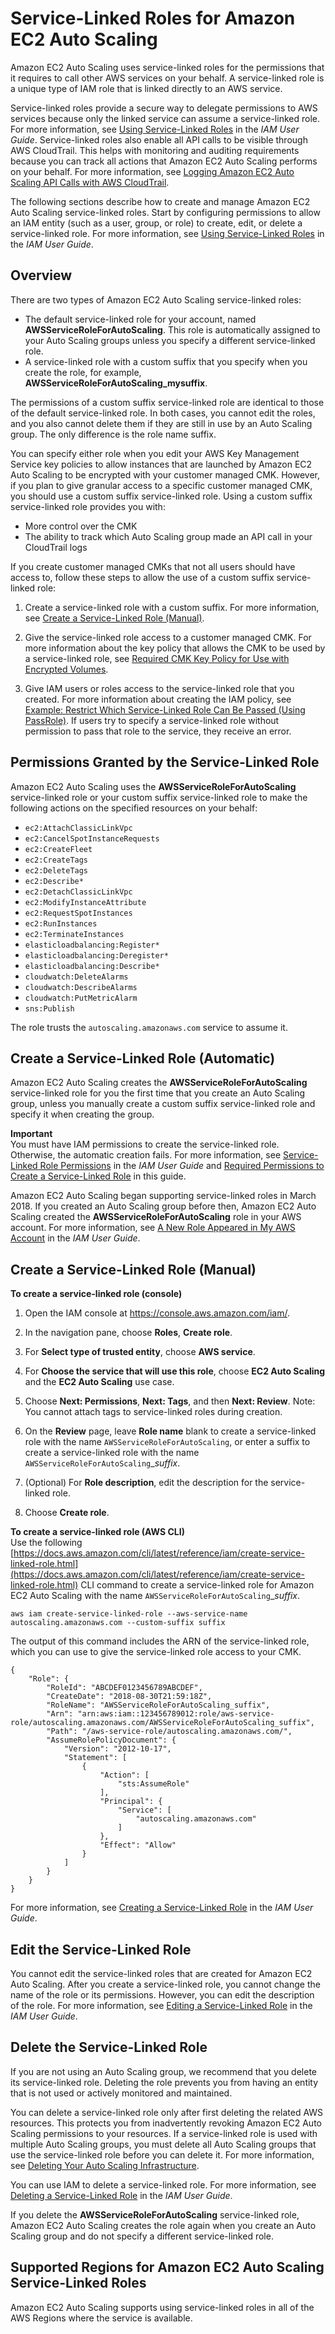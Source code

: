# Service\-Linked Roles for Amazon EC2 Auto Scaling<a name="autoscaling-service-linked-role"></a>

Amazon EC2 Auto Scaling uses service\-linked roles for the permissions that it requires to call other AWS services on your behalf\. A service\-linked role is a unique type of IAM role that is linked directly to an AWS service\. 

Service\-linked roles provide a secure way to delegate permissions to AWS services because only the linked service can assume a service\-linked role\. For more information, see [Using Service\-Linked Roles](https://docs.aws.amazon.com/IAM/latest/UserGuide/using-service-linked-roles.html) in the *IAM User Guide*\. Service\-linked roles also enable all API calls to be visible through AWS CloudTrail\. This helps with monitoring and auditing requirements because you can track all actions that Amazon EC2 Auto Scaling performs on your behalf\. For more information, see [Logging Amazon EC2 Auto Scaling API Calls with AWS CloudTrail](logging-using-cloudtrail.md)\.

The following sections describe how to create and manage Amazon EC2 Auto Scaling service\-linked roles\. Start by configuring permissions to allow an IAM entity \(such as a user, group, or role\) to create, edit, or delete a service\-linked role\. For more information, see [Using Service\-Linked Roles](https://docs.aws.amazon.com/IAM/latest/UserGuide/using-service-linked-roles.html) in the *IAM User Guide*\.

## Overview<a name="autoscaling-service-linked-role-overview"></a>

There are two types of Amazon EC2 Auto Scaling service\-linked roles:
+ The default service\-linked role for your account, named **AWSServiceRoleForAutoScaling**\. This role is automatically assigned to your Auto Scaling groups unless you specify a different service\-linked role\. 
+ A service\-linked role with a custom suffix that you specify when you create the role, for example, **AWSServiceRoleForAutoScaling\_mysuffix**\.

The permissions of a custom suffix service\-linked role are identical to those of the default service\-linked role\. In both cases, you cannot edit the roles, and you also cannot delete them if they are still in use by an Auto Scaling group\. The only difference is the role name suffix\. 

You can specify either role when you edit your AWS Key Management Service key policies to allow instances that are launched by Amazon EC2 Auto Scaling to be encrypted with your customer managed CMK\. However, if you plan to give granular access to a specific customer managed CMK, you should use a custom suffix service\-linked role\. Using a custom suffix service\-linked role provides you with:
+ More control over the CMK
+ The ability to track which Auto Scaling group made an API call in your CloudTrail logs

If you create customer managed CMKs that not all users should have access to, follow these steps to allow the use of a custom suffix service\-linked role: 

1. Create a service\-linked role with a custom suffix\. For more information, see [Create a Service\-Linked Role \(Manual\)](#create-service-linked-role-manual)\.

1. Give the service\-linked role access to a customer managed CMK\. For more information about the key policy that allows the CMK to be used by a service\-linked role, see [Required CMK Key Policy for Use with Encrypted Volumes](key-policy-requirements-EBS-encryption.md)\. 

1. Give IAM users or roles access to the service\-linked role that you created\. For more information about creating the IAM policy, see [Example: Restrict Which Service\-Linked Role Can Be Passed \(Using PassRole\)](security_iam_id-based-policy-examples.md#policy-example-pass-role)\. If users try to specify a service\-linked role without permission to pass that role to the service, they receive an error\.

## Permissions Granted by the Service\-Linked Role<a name="service-linked-role-permissions"></a>

Amazon EC2 Auto Scaling uses the **AWSServiceRoleForAutoScaling** service\-linked role or your custom suffix service\-linked role to make the following actions on the specified resources on your behalf: 
+ `ec2:AttachClassicLinkVpc`
+ `ec2:CancelSpotInstanceRequests`
+ `ec2:CreateFleet`
+ `ec2:CreateTags`
+ `ec2:DeleteTags`
+ `ec2:Describe*`
+ `ec2:DetachClassicLinkVpc`
+ `ec2:ModifyInstanceAttribute`
+ `ec2:RequestSpotInstances`
+ `ec2:RunInstances`
+ `ec2:TerminateInstances`
+ `elasticloadbalancing:Register*`
+ `elasticloadbalancing:Deregister*`
+ `elasticloadbalancing:Describe*`
+ `cloudwatch:DeleteAlarms`
+ `cloudwatch:DescribeAlarms`
+ `cloudwatch:PutMetricAlarm`
+ `sns:Publish`

The role trusts the `autoscaling.amazonaws.com` service to assume it\. 

## Create a Service\-Linked Role \(Automatic\)<a name="create-service-linked-role"></a>

Amazon EC2 Auto Scaling creates the **AWSServiceRoleForAutoScaling** service\-linked role for you the first time that you create an Auto Scaling group, unless you manually create a custom suffix service\-linked role and specify it when creating the group\.

**Important**  
You must have IAM permissions to create the service\-linked role\. Otherwise, the automatic creation fails\. For more information, see [Service\-Linked Role Permissions](https://docs.aws.amazon.com/IAM/latest/UserGuide/using-service-linked-roles.html#service-linked-role-permissions) in the *IAM User Guide* and [Required Permissions to Create a Service\-Linked Role](security_iam_id-based-policy-examples.md#ec2-auto-scaling-slr-permissions) in this guide\.

Amazon EC2 Auto Scaling began supporting service\-linked roles in March 2018\. If you created an Auto Scaling group before then, Amazon EC2 Auto Scaling created the **AWSServiceRoleForAutoScaling** role in your AWS account\. For more information, see [A New Role Appeared in My AWS Account](https://docs.aws.amazon.com/IAM/latest/UserGuide/troubleshoot_roles.html#troubleshoot_roles_new-role-appeared) in the *IAM User Guide*\.

## Create a Service\-Linked Role \(Manual\)<a name="create-service-linked-role-manual"></a>

**To create a service\-linked role \(console\)**

1. Open the IAM console at [https://console\.aws\.amazon\.com/iam/](https://console.aws.amazon.com/iam/)\.

1. In the navigation pane, choose **Roles**, **Create role**\.

1. For **Select type of trusted entity**, choose **AWS service**\. 

1. For **Choose the service that will use this role**, choose **EC2 Auto Scaling** and the **EC2 Auto Scaling** use case\. 

1. Choose **Next: Permissions**, **Next: Tags**, and then **Next: Review**\. Note: You cannot attach tags to service\-linked roles during creation\. 

1. On the **Review** page, leave **Role name** blank to create a service\-linked role with the name `AWSServiceRoleForAutoScaling`, or enter a suffix to create a service\-linked role with the name `AWSServiceRoleForAutoScaling`\_*suffix*\.

1. \(Optional\) For **Role description**, edit the description for the service\-linked role\. 

1. Choose **Create role**\. 

**To create a service\-linked role \(AWS CLI\)**  
Use the following [https://docs.aws.amazon.com/cli/latest/reference/iam/create-service-linked-role.html](https://docs.aws.amazon.com/cli/latest/reference/iam/create-service-linked-role.html) CLI command to create a service\-linked role for Amazon EC2 Auto Scaling with the name `AWSServiceRoleForAutoScaling`\_*suffix*\. 

```
aws iam create-service-linked-role --aws-service-name autoscaling.amazonaws.com --custom-suffix suffix
```

The output of this command includes the ARN of the service\-linked role, which you can use to give the service\-linked role access to your CMK\. 

```
{
    "Role": {
        "RoleId": "ABCDEF0123456789ABCDEF",
        "CreateDate": "2018-08-30T21:59:18Z",
        "RoleName": "AWSServiceRoleForAutoScaling_suffix",
        "Arn": "arn:aws:iam::123456789012:role/aws-service-role/autoscaling.amazonaws.com/AWSServiceRoleForAutoScaling_suffix",
        "Path": "/aws-service-role/autoscaling.amazonaws.com/",
        "AssumeRolePolicyDocument": {
            "Version": "2012-10-17",
            "Statement": [
                {
                    "Action": [
                        "sts:AssumeRole"
                    ],
                    "Principal": {
                        "Service": [
                            "autoscaling.amazonaws.com"
                        ]
                    },
                    "Effect": "Allow"
                }
            ]
        }
    }
}
```

For more information, see [Creating a Service\-Linked Role](https://docs.aws.amazon.com/IAM/latest/UserGuide/using-service-linked-roles.html#create-service-linked-role) in the *IAM User Guide*\.

## Edit the Service\-Linked Role<a name="edit-service-linked-role"></a>

You cannot edit the service\-linked roles that are created for Amazon EC2 Auto Scaling\. After you create a service\-linked role, you cannot change the name of the role or its permissions\. However, you can edit the description of the role\. For more information, see [Editing a Service\-Linked Role](https://docs.aws.amazon.com/IAM/latest/UserGuide/using-service-linked-roles.html#edit-service-linked-role) in the *IAM User Guide*\.

## Delete the Service\-Linked Role<a name="delete-service-linked-role"></a>

If you are not using an Auto Scaling group, we recommend that you delete its service\-linked role\. Deleting the role prevents you from having an entity that is not used or actively monitored and maintained\. 

You can delete a service\-linked role only after first deleting the related AWS resources\. This protects you from inadvertently revoking Amazon EC2 Auto Scaling permissions to your resources\. If a service\-linked role is used with multiple Auto Scaling groups, you must delete all Auto Scaling groups that use the service\-linked role before you can delete it\. For more information, see [Deleting Your Auto Scaling Infrastructure](as-process-shutdown.md)\.

You can use IAM to delete a service\-linked role\. For more information, see [Deleting a Service\-Linked Role](https://docs.aws.amazon.com/IAM/latest/UserGuide/using-service-linked-roles.html#delete-service-linked-role) in the *IAM User Guide*\.

If you delete the **AWSServiceRoleForAutoScaling** service\-linked role, Amazon EC2 Auto Scaling creates the role again when you create an Auto Scaling group and do not specify a different service\-linked role\.

## Supported Regions for Amazon EC2 Auto Scaling Service\-Linked Roles<a name="slr-regions"></a>

Amazon EC2 Auto Scaling supports using service\-linked roles in all of the AWS Regions where the service is available\.